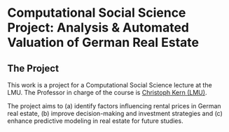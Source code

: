 # Computational Social Science Project: Analysis & Automated Valuation of German Real Estate
## The Project
This work is a project for a Computational Social Science lecture at the LMU. The Professor in charge of the course is [Christoph Kern (LMU)](https://www.stat.lmu.de/soda/en/team/contact-page/christoph-kern-11bd67d0.html).

The project aims to (a) identify factors influencing rental prices in German real estate, (b) improve decision-making and investment strategies and (c) enhance predictive modeling in real estate for future studies.
 

